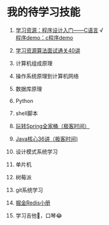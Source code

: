 # 我的待学习技能

1. [学习资源：程序设计入门——C语言](https://www.icourse163.org/course/0809ZJU007A-199001)  √  
   [程序demo：c程序demo](https://github.com/wangzzleo/cProgramDemo)

2. [学习资源算法面试通关40讲](https://time.geekbang.org/course/intro/130)

3. 计算机组成原理

4. 操作系统原理到计算机网络

5. 数据库原理

6. Python

7. shell脚本

8. [玩转Spring全家桶（极客时间）](https://time.geekbang.org/course/intro/156)

9. [Java核心36讲（极客时间)](https://time.geekbang.org/column/article/8053)

10. 设计模式系统学习

11. 单片机

12. 树莓派

13. git系统学习

14. [掘金Redis小册](https://juejin.im/book/5afc2e5f6fb9a07a9b362527)
   
15. 学习吉他🎸，口琴😂
